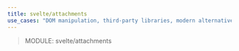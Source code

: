 ```yaml
---
title: svelte/attachments
use_cases: "DOM manipulation, third-party libraries, modern alternative to actions"
---
```


> MODULE: svelte/attachments
